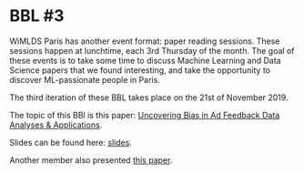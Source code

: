 # BBL #3

WiMLDS Paris has another event format: paper reading sessions. These sessions happen at lunchtime, each 3rd Thursday of the month. The goal of these events is to take some time to discuss Machine Learning and Data Science papers that we found interesting, and take the opportunity to discover ML-passionate people in Paris.

The third iteration of these BBL takes place on the 21st of November 2019. 

The topic of this BBl is this paper: [Uncovering Bias in Ad Feedback Data Analyses & Applications](Resources/adfeedback.pdf).

Slides can be found here: [slides](slides).



Another member also presented [this paper](Resources/deepunfolding.pdf).